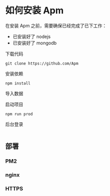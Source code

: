 # 如何安装 Apm

在安装 Apm 之前，需要确保已经完成了已下工作：

- 已安装好了 nodejs
- 已安装好了 mongodb

下载代码

```
git clone https://github.com/Apm
```

安装依赖

```
npm install
```

导入数据

启动项目

```
npm run prod
```

后台登录
```
```

## 部署

### PM2

### nginx

### HTTPS
